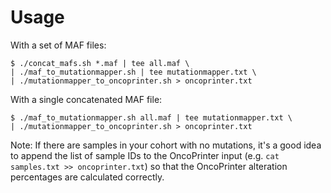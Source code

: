
# Usage

With a set of MAF files:

```
$ ./concat_mafs.sh *.maf | tee all.maf \
| ./maf_to_mutationmapper.sh | tee mutationmapper.txt \
| ./mutationmapper_to_oncoprinter.sh > oncoprinter.txt
```


With a single concatenated MAF file:

```
$ ./maf_to_mutationmapper.sh all.maf | tee mutationmapper.txt \
| ./mutationmapper_to_oncoprinter.sh > oncoprinter.txt
```

Note:
If there are samples in your cohort with no mutations, it's a good idea to append the list of sample IDs to the OncoPrinter input (e.g. `cat samples.txt >> oncoprinter.txt`) so that the OncoPrinter alteration percentages are calculated correctly.